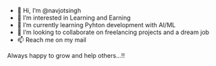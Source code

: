 - 👋 Hi, I’m @navjotsingh
- 👀 I’m interested in Learning and Earning
- 🌱 I’m currently learning Pyhton development with AI/ML
- 💞️ I’m looking to collaborate on freelancing projects and a dream job
- 📫 Reach me on my mail

Always happy to grow and help others...!!

<!---
navjot21/navjot21 is a ✨ special ✨ repository because its `README.md` (this file) appears on your GitHub profile.
You can click the Preview link to take a look at your changes.
--->
